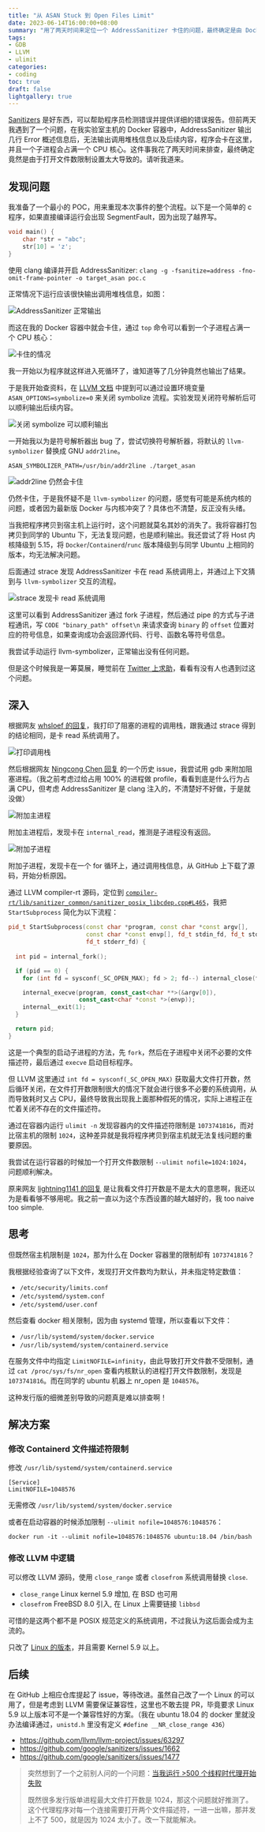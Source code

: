 ```yaml
---
title: "从 ASAN Stuck 到 Open Files Limit"
date: 2023-06-14T16:00:00+08:00
summary: "用了两天时间来定位一个 AddressSanitizer 卡住的问题，最终确定是由 Docker 最大文件打开数过大导致的，尝试修改 LLVM 源码来进行优化"
tags:
- GDB
- LLVM
- ulimit
categories:
- coding
toc: true
draft: false
lightgallery: true
---
```


[Sanitizers](https://github.com/google/sanitizers) 是好东西，可以帮助程序员检测错误并提供详细的错误报告。但前两天我遇到了一个问题，在我实验室主机的 Docker 容器中，AddressSanitizer 输出几行 Error 概述信息后，无法输出调用堆栈信息以及后续内容，程序会卡在这里，并且一个子进程会占满一个 CPU 核心。这件事我花了两天时间来排查，最终确定竟然是由于打开文件数限制设置太大导致的。请听我道来。

## 发现问题

我准备了一个最小的 POC，用来重现本次事件的整个流程。以下是一个简单的 c 程序，如果直接编译运行会出现 SegmentFault，因为出现了越界写。

```c
void main() {
    char *str = "abc";
    str[10] = 'z';
}
```

使用 clang 编译并开启 AddressSanitizer: `clang -g -fsanitize=address -fno-omit-frame-pointer -o target_asan poc.c`

正常情况下运行应该很快输出调用堆栈信息，如图：

![AddressSanitizer 正常输出](asan_normal_works.png "AddressSanitizer 正常输出")

而这在我的 Docker 容器中就会卡住，通过 `top` 命令可以看到一个子进程占满一个 CPU 核心：

![卡住的情况](asan_stuck.png "卡住的情况")

我一开始以为程序就这样进入死循环了，谁知道等了几分钟竟然也输出了结果。

于是我开始查资料，在 [LLVM 文档](https://clang.llvm.org/docs/AddressSanitizer.html#symbolizing-the-reports) 中提到可以通过设置环境变量 `ASAN_OPTIONS=symbolize=0` 来关闭 symbolize 流程。实验发现关闭符号解析后可以顺利输出后续内容。

![关闭 symbolize 可以顺利输出](asan_options_symbolize_off.png "关闭 symbolize 可以顺利输出")

一开始我以为是符号解析器出 bug 了，尝试切换符号解析器，将默认的 `llvm-symbolizer` 替换成 GNU `addr2line`。

`ASAN_SYMBOLIZER_PATH=/usr/bin/addr2line ./target_asan`

![addr2line 仍然会卡住](addr2line_also_stuck.png "addr2line 仍然会卡住")

仍然卡住，于是我怀疑不是 `llvm-symbolizer` 的问题，感觉有可能是系统内核的问题，或者因为最新版 Docker 与内核冲突了？具体也不清楚，反正没有头绪。

当我把程序拷贝到宿主机上运行时，这个问题就莫名其妙的消失了。我将容器打包拷贝到同学的 Ubuntu 下，无法复现问题，也是顺利输出。我还尝试了将 Host 内核降级到 5.15，将 `Docker`/`Containerd`/`runc` 版本降级到与同学 Ubuntu 上相同的版本，均无法解决问题。

后面通过 strace 发现 AddressSanitizer 卡在 read 系统调用上，并通过上下文猜到与 `llvm-symbolizer` 交互的流程。

![strace 发现卡 read 系统调用](strace_stuck_in_read.png "strace 发现卡 read 系统调用")

这里可以看到 AddressSanitizer 通过 fork 子进程，然后通过 pipe 的方式与子进程通讯，写 `CODE "binary_path" offset\n` 来请求查询 `binary` 的 `offset` 位置对应的符号信息，如果查询成功会返回源代码、行号、函数名等符号信息。

我尝试手动运行 llvm-symbolizer，正常输出没有任何问题。

但是这个时候我是一筹莫展，睡觉前在 [Twitter 上求助](https://twitter.com/zu1k_/status/1668635289433292885)，看看有没有人也遇到过这个问题。

## 深入

根据网友 [whsloef 的回复](https://twitter.com/whsloef/status/1668636143863369729)，我打印了阻塞的进程的调用栈，跟我通过 strace 得到的结论相同，是卡 read 系统调用了。

![打印调用栈](cat_stack.png "打印调用栈")

然后根据网友 [Ningcong Chen 回复](https://twitter.com/JXQNHZr1yUAj5Be/status/1668684560195010561) 的一个历史 issue，我尝试用 gdb 来附加阻塞进程。（我之前考虑过给占用 100% 的进程做 profile，看看到底是什么行为占满 CPU，但考虑 AddressSanitizer 是 clang 注入的，不清楚好不好做，于是就没做）

![附加主进程](gdb_attach_1.png "附加主进程")

附加主进程后，发现卡在 `internal_read`，推测是子进程没有返回。

![附加子进程](gdb_attach_2.png "附加子进程")

附加子进程，发现卡在一个 for 循环上，通过调用栈信息，从 GitHub 上下载了源码，开始分析原因。

通过 LLVM compiler-rt 源码，定位到 [`compiler-rt/lib/sanitizer_common/sanitizer_posix_libcdep.cpp#L465`](https://github.com/llvm/llvm-project/blob/f9d0bf06319203a8cbb47d89c2f39d2c782f3887/compiler-rt/lib/sanitizer_common/sanitizer_posix_libcdep.cpp#L465)，我把 `StartSubprocess` 简化为以下流程：

```cpp
pid_t StartSubprocess(const char *program, const char *const argv[],
                      const char *const envp[], fd_t stdin_fd, fd_t stdout_fd,
                      fd_t stderr_fd) {
  
  int pid = internal_fork();

  if (pid == 0) {
    for (int fd = sysconf(_SC_OPEN_MAX); fd > 2; fd--) internal_close(fd);

    internal_execve(program, const_cast<char **>(&argv[0]),
                    const_cast<char *const *>(envp));
    internal__exit(1);
  }

  return pid;
}
```

这是一个典型的启动子进程的方法，先 `fork`，然后在子进程中关闭不必要的文件描述符，最后通过 `execve` 启动目标程序。

但 LLVM 这里通过 `int fd = sysconf(_SC_OPEN_MAX)` 获取最大文件打开数，然后循环关闭，在文件打开数限制很大的情况下就会进行很多不必要的系统调用，从而导致耗时又占 CPU，最终导致我出现我上面那种假死的情况，实际上进程正在忙着关闭不存在的文件描述符。

通过在容器内运行 `ulimit -n` 发现容器内的文件描述符限制是 `1073741816`，而对比宿主机的限制 `1024`，这种差异就是我将程序拷贝到宿主机就无法复线问题的重要原因。

我尝试在运行容器的时候加一个打开文件数限制 `--ulimit nofile=1024:1024`，问题顺利解决。

原来网友 [lightning1141 的回复](https://twitter.com/lightning1141/status/1668726282811580416) 是让我看文件打开数是不是太大的意思啊，我还以为是看看够不够用呢。我之前一直以为这个东西设置的越大越好的，我 too naive too simple.

## 思考

但既然宿主机限制是 `1024`，那为什么在 Docker 容器里的限制却有 `1073741816`？

我根据经验查询了以下文件，发现打开文件数均为默认，并未指定特定数值：

- `/etc/security/limits.conf`
- `/etc/systemd/system.conf`
- `/etc/systemd/user.conf`

然后查看 docker 相关限制，因为由 systemd 管理，所以查看以下文件：

- `/usr/lib/systemd/system/docker.service`
- `/usr/lib/systemd/system/containerd.service`

在服务文件中均指定 `LimitNOFILE=infinity`，由此导致打开文件数不受限制，通过 `cat /proc/sys/fs/nr_open` 查看内核默认的进程打开文件数限制，发现是 `1073741816`。而在同学的 ubuntu 机器上 nr_open 是 `1048576`。

这种发行版的细微差别导致的问题真是难以排查啊！

## 解决方案

### 修改 Containerd 文件描述符限制

修改 `/usr/lib/systemd/system/containerd.service`

```
[Service]                                                                                                                     
LimitNOFILE=1048576
```

无需修改 `/usr/lib/systemd/system/docker.service`

或者在启动容器的时候添加限制 `--ulimit nofile=1048576:1048576`：

`docker run -it --ulimit nofile=1048576:1048576 ubuntu:18.04 /bin/bash`

### 修改 LLVM 中逻辑

可以修改 LLVM 源码，使用 `close_range` 或者 `closefrom` 系统调用替换 `close`.

- `close_range` Linux kernel 5.9 增加, 在 BSD 也可用
- `closefrom` FreeBSD 8.0 引入, 在 Linux 上需要链接 `libbsd`

可惜的是这两个都不是 POSIX 规范定义的系统调用，不过我认为这后面会成为主流的。

只改了 [Linux 的版本](https://github.com/zu1k/llvm-project/commit/ba3ac3c9e636b4f32590cda4f44ccf76cb84550d)，并且需要 Kernel 5.9 以上。

## 后续

在 GitHub 上相应仓库提起了 issue，等待改进。虽然自己改了一个 Linux 的可以用了，但是考虑到 LLVM 需要保证兼容性，这里也不敢去提 PR，毕竟要求 Linux 5.9 以上版本可不是一个兼容性好的方案。（我在 ubuntu 18.04 的 docker 里就没办法编译通过，`unistd.h` 里没有定义 `#define __NR_close_range 436`）

- https://github.com/llvm/llvm-project/issues/63297
- https://github.com/google/sanitizers/issues/1662
- https://github.com/google/sanitizers/issues/1477

> 突然想到了一个之前别人问的一个问题：[当我运行 >500 个线程时代理开始失败](https://github.com/zu1k/blog/discussions/53#discussioncomment-4808529)
> 
> 既然很多发行版单进程最大文件打开数是 1024，那这个问题就好推测了。这个代理程序对每一个连接需要打开两个文件描述符，一进一出嘛，那并发上不了 500，就是因为 1024 太小了。改一下就能解决。

